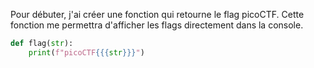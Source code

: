 Pour débuter, j'ai créer une fonction qui retourne
le flag picoCTF. Cette fonction me permettra d'afficher
les flags directement dans la console.

```python
def flag(str):
    print(f"picoCTF{{{str}}}")
```